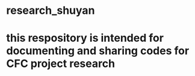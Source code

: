 # research_shuyan
# this respository is intended for documenting and sharing codes for CFC project research
